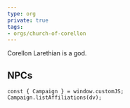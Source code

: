 ```yaml
---
type: org
private: true
tags:
- orgs/church-of-corellon
---
```


Corellon Larethian is a god.

## NPCs
```dataviewjs
const { Campaign } = window.customJS;
Campaign.listAffiliations(dv);
```
